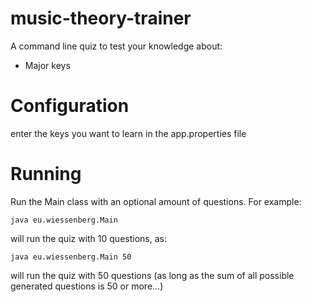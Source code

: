 # music-theory-trainer

A command line quiz to test your knowledge about:
* Major keys

# Configuration
enter the keys you want to learn in the app.properties file 

# Running
Run the Main class with an optional amount of questions. For example:

`
java eu.wiessenberg.Main
`

will run the quiz with 10 questions, as:

`
java eu.wiessenberg.Main 50
`

will run the quiz with 50 questions (as long as the sum of all possible generated questions is 50 or more...)
